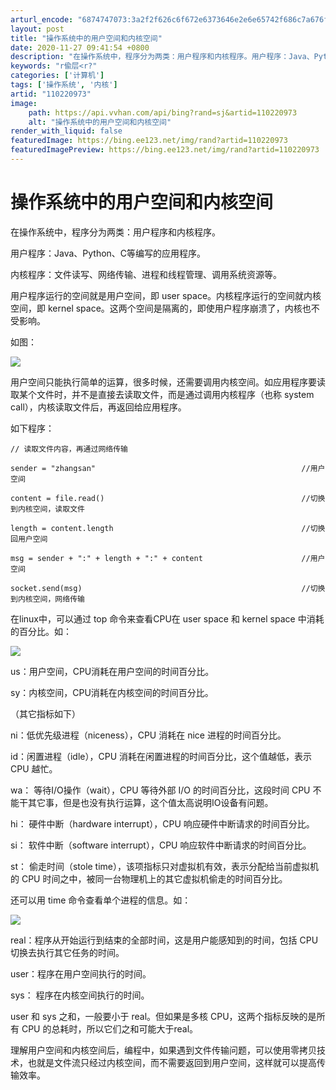 ```yaml
---
arturl_encode: "6874747073:3a2f2f626c6f672e6373646e2e6e65742f686c7a676f6f642f:61727469636c652f64657461696c732f313130323230393733"
layout: post
title: "操作系统中的用户空间和内核空间"
date: 2020-11-27 09:41:54 +0800
description: "在操作系统中，程序分为两类：用户程序和内核程序。用户程序：Java、Python、C等编写的应用程序"
keywords: "r偸层<r?"
categories: ['计算机']
tags: ['操作系统', '内核']
artid: "110220973"
image:
    path: https://api.vvhan.com/api/bing?rand=sj&artid=110220973
    alt: "操作系统中的用户空间和内核空间"
render_with_liquid: false
featuredImage: https://bing.ee123.net/img/rand?artid=110220973
featuredImagePreview: https://bing.ee123.net/img/rand?artid=110220973
---
```


# 操作系统中的用户空间和内核空间

在操作系统中，程序分为两类：用户程序和内核程序。

用户程序：Java、Python、C等编写的应用程序。

内核程序：文件读写、网络传输、进程和线程管理、调用系统资源等。

用户程序运行的空间就是用户空间，即 user space。内核程序运行的空间就内核空间，即 kernel space。这两个空间是隔离的，即使用户程序崩溃了，内核也不受影响。

如图：

![](https://i-blog.csdnimg.cn/blog_migrate/85191b136c90c3788f029946454a1359.png)

用户空间只能执行简单的运算，很多时候，还需要调用内核空间。如应用程序要读取某个文件时，并不是直接去读取文件，而是通过调用内核程序（也称 system call），内核读取文件后，再返回给应用程序。

如下程序：

```
// 读取文件内容，再通过网络传输

sender = "zhangsan"                                              //用户空间

content = file.read()                                            //切换到内核空间，读取文件

length = content.length                                          //切换回用户空间

msg = sender + ":" + length + ":" + content                      //用户空间

socket.send(msg)                                                 //切换到内核空间，网络传输
```

在linux中，可以通过 top 命令来查看CPU在 user space 和 kernel space 中消耗的百分比。如：

![](https://i-blog.csdnimg.cn/blog_migrate/77942efdd504445c45bf97ef3ddb0784.png)

us：用户空间，CPU消耗在用户空间的时间百分比。

sy：内核空间，CPU消耗在内核空间的时间百分比。

（其它指标如下）

ni：低优先级进程（niceness），CPU 消耗在 nice 进程的时间百分比。

id：闲置进程（idle），CPU 消耗在闲置进程的时间百分比，这个值越低，表示 CPU 越忙。

wa： 等待I/O操作（wait），CPU 等待外部 I/O 的时间百分比，这段时间 CPU 不能干其它事，但是也没有执行运算，这个值太高说明IO设备有问题。

hi： 硬件中断（hardware interrupt），CPU 响应硬件中断请求的时间百分比。

si： 软件中断（software interrupt），CPU 响应软件中断请求的时间百分比。

st： 偷走时间（stole time），该项指标只对虚拟机有效，表示分配给当前虚拟机的 CPU 时间之中，被同一台物理机上的其它虚拟机偷走的时间百分比。

还可以用 time 命令查看单个进程的信息。如：

![](https://i-blog.csdnimg.cn/blog_migrate/c83c1f2a0f88e487ef93a6c206e07d9c.png)

real：程序从开始运行到结束的全部时间，这是用户能感知到的时间，包括 CPU 切换去执行其它任务的时间。

user：程序在用户空间执行的时间。

sys： 程序在内核空间执行的时间。

user 和 sys 之和，一般要小于 real。但如果是多核 CPU，这两个指标反映的是所有 CPU 的总耗时，所以它们之和可能大于real。

理解用户空间和内核空间后，编程中，如果遇到文件传输问题，可以使用零拷贝技术，也就是文件流只经过内核空间，而不需要返回到用户空间，这样就可以提高传输效率。